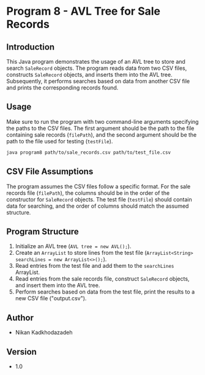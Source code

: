 # Program 8 - AVL Tree for Sale Records

## Introduction

This Java program demonstrates the usage of an AVL tree to store and search `SaleRecord` objects. The program reads data
from two CSV files, constructs `SaleRecord` objects, and inserts them into the AVL tree. Subsequently, it performs
searches based on data from another CSV file and prints the corresponding records found.

## Usage

Make sure to run the program with two command-line arguments specifying the paths to the CSV files. The first argument
should be the path to the file containing sale records (`filePath`), and the second argument should be the path to the
file used for testing (`testFile`).

```bash
java program8 path/to/sale_records.csv path/to/test_file.csv
```

## CSV File Assumptions

The program assumes the CSV files follow a specific format. For the sale records file (`filePath`), the columns should
be in the order of the constructor for `SaleRecord` objects. The test file (`testFile`) should contain data for
searching, and the order of columns should match the assumed structure.

## Program Structure

1. Initialize an AVL tree (`AVL tree = new AVL();`).
2. Create an `ArrayList` to store lines from the test file (`ArrayList<String> searchLines = new ArrayList<>();`).
3. Read entries from the test file and add them to the `searchLines` ArrayList.
4. Read entries from the sale records file, construct `SaleRecord` objects, and insert them into the AVL tree.
5. Perform searches based on data from the test file, print the results to a new CSV file ("output.csv").

## Author

- Nikan Kadkhodazadeh

## Version

- 1.0

